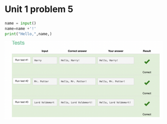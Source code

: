 # Unit 1 problem 5
```.py
name = input()
name=name +'!'
print("Hello,",name,)
```
![Tests passed](https://github.com/AleksandarDzudzevic/Unit-1/blob/main/Unit1Problem5.png)
